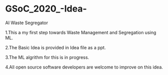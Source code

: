 # GSoC_2020_-Idea-
AI Waste Segregator

1.This a my first step towards Waste Management and Segregation using ML.

2.The Basic Idea is provided in Idea file as a ppt.

3.The ML algrithm for this is in progress.

4.All open source software developers are welcome to improve on this idea.
